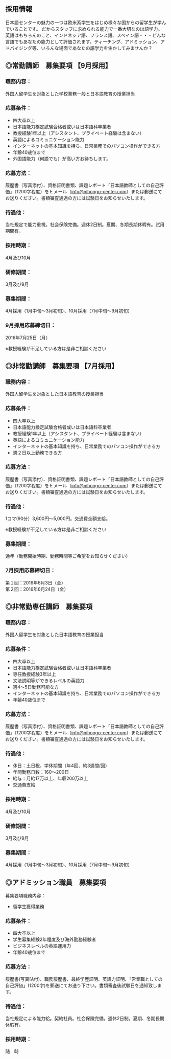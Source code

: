 ## 採用情報

日本語センターの魅力の一つは欧米系学生をはじめ様々な国からの留学生が学んでいることです。
だからスタッフに求められる能力で一番大切なのは語学力。
英語はもちろんのこと、インドネシア語、フランス語、スペイン語・・・どんな言語でもあなたの能力として評価されます。ティーチング、アドミッション、アドバイジング等、いろんな場面であなたの語学力を生かしてみませんか？


## ◎常勤講師　募集要項 【9月採用】

### 職務内容：

外国人留学生を対象とした学校業務一般と日本語教育の授業担当

### 応募条件：

- 四大卒以上
- 日本語能力検定試験合格者或いは日本語科卒業者
- 教授経験1年以上（アシスタント、プライベート経験は含まない）
- 英語によるコミュニケーション能力
- インターネットの基本知識を持ち、日常業務でのパソコン操作ができる方
- 年齢40歳位まで
- 外国語能力（何語でも）が高い方お待ちします。

### 応募方法：

履歴書（写真添付）、資格証明書類、課題レポート「日本語教師としての自己評価」（1200字程度）をＥメール（info@nihongo-center.com）または郵送にてお送りください。書類審査通過の方には試験日をお知らせいたします。

### 待遇他：

当社規定で能力重視。社会保険完備。週休2日制。夏期、冬期長期休暇有。試用期間有。

### 採用時期：

4月及び10月

### 研修期間：

3月及び9月

### 募集期間：

4月採用（1月中旬～3月初旬）、10月採用（7月中旬～9月初旬）

### 9月採用応募締切日：

2016年7月25日（月）

※教授経験が不足している方は是非ご相談ください

## ◎非常勤講師　募集要項 【7月採用】

### 職務内容：

外国人留学生を対象とした日本語教育の授業担当

### 応募条件：

- 四大卒以上
- 日本語能力検定試験合格者或いは日本語科卒業者
- 教授経験1年以上（アシスタント、プライベート経験は含まない）
- 英語によるコミュニケーション能力
- インターネットの基本知識を持ち、日常業務でのパソコン操作ができる方
- 週２日以上勤務できる方

### 応募方法：

履歴書（写真添付）、資格証明書類、課題レポート「日本語教師としての自己評価」（1200字程度）をＥメール（info@nihongo-center.com）または郵送にてお送りください。書類審査通過の方には試験日をお知らせいたします。

### 待遇他：

1コマ(90分）3,600円～5,000円。交通費全額支給。

※教授経験が不足している方は是非ご相談ください

### 募集期間：

通年（勤務開始時期、勤務時間等ご希望をお知らせください）

### 7月採用応募締切日：

第１回：2016年6月3日（金）  
第２回：2016年6月24日（金）

## ◎非常勤専任講師　募集要項

### 職務内容：

外国人留学生を対象とした日本語教育の授業担当

### 応募条件：

- 四大卒以上
- 日本語能力検定試験合格者或いは日本語科卒業者
- 専任教授経験3年以上
- 文法説明等ができるレベルの英語力
- 週4～5日勤務可能な方
- インターネットの基本知識を持ち、日常業務でのパソコン操作ができる方
- 年齢40歳位まで

### 応募方法：

履歴書（写真添付）、資格証明書類、課題レポート「日本語教師としての自己評価」（1200字程度）をＥメール（info@nihongo-center.com）または郵送にてお送りください。書類審査通過の方には試験日をお知らせいたします。

### 待遇他：

- 休日：土日祝、学休期間（年4回、約3週間/回）
- 年間勤務日数：160～200日
- 給与：月給17万以上、年収200万以上
- 交通費支給

### 採用時期：

4月及び10月

### 研修期間：

3月及び9月

### 募集期間：

4月採用（1月中旬～3月初旬）、10月採用（7月中旬～9月初旬）

## ◎アドミッション職員　募集要項

募集要項職務内容：

- 留学生獲得業務

### 応募条件：

- 四大卒以上
- 学生募集経験2年程度及び海外勤務経験者
- ビジネスレベルの英語運用力
- 年齢40歳位まで

### 応募方法：

履歴書(写真貼付)、職務履歴書、最終学歴証明、英語力証明、「営業職としての自己評価」(1200字)を郵送にてお送り下さい。書類審査後試験日を通知致します。

### 待遇他：

当社規定による能力給。契約社員。社会保険完備。週休2日制。夏期、冬期長期休暇有。

### 採用時期：

随　時
